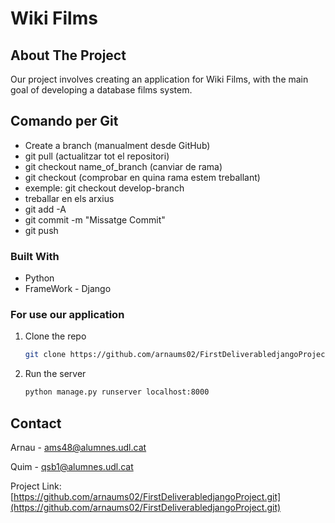 # Wiki Films

## About The Project
Our project involves creating an application for Wiki Films, with the main goal of developing a database films system.

## Comando per Git
* Create a branch (manualment desde GitHub)
* git pull (actualitzar tot el repositori)
* git checkout name_of_branch (canviar de rama)
* git checkout (comprobar en quina rama estem treballant)
* exemple: git checkout develop-branch
* treballar en els arxius
* git add -A
* git commit -m "Missatge Commit"
* git push

### Built With
* Python
* FrameWork - Django

### For use our application

1. Clone the repo
   ```sh
   git clone https://github.com/arnaums02/FirstDeliverabledjangoProject.git
   ```
2. Run the server
   ```sh
   python manage.py runserver localhost:8000
   ```

## Contact

Arnau - ams48@alumnes.udl.cat

Quim - qsb1@alumnes.udl.cat

Project Link: [https://github.com/arnaums02/FirstDeliverabledjangoProject.git](https://github.com/arnaums02/FirstDeliverabledjangoProject.git)
